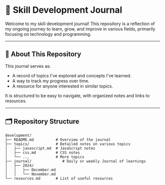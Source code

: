# 📝 Skill Development Journal

Welcome to my skill development journal! This repository is a reflection of my ongoing journey to learn, grow, and improve in various fields, primarily focusing on technology and programming.

---

## 📖 About This Repository

This journal serves as:
- A record of topics I've explored and concepts I've learned.
- A way to track my progress over time.
- A resource for anyone interested in similar topics.

It is structured to be easy to navigate, with organized notes and links to resources.

---

## 🗂 Repository Structure

```plaintext
development/
├── README.md          # Overview of the journal
├── topics/            # Detailed notes on various topics
│   ├── javascript.md  # JavaScript notes
│   ├── css.md         # CSS notes
│   └── ...            # More topics
├── journal/              # Daily or weekly Journal of learnings
│   ├── 2024/
│   │   ├── December.md
│   │   └── November.md
└── resources.md       # List of useful resources
    
